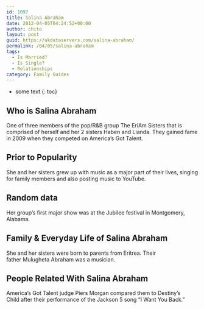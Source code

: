 ```yaml
---
id: 1097
title: Salina Abraham
date: 2012-04-05T04:24:52+00:00
author: chito
layout: post
guid: https://ukdataservers.com/salina-abraham/
permalink: /04/05/salina-abraham
tags:
  - Is Married?
  - Is Single?
  - Relationships
category: Family Guides
---
```


* some text
{: toc}
          
          
## Who is  Salina Abraham
                  
                  
                  
One of three members of the pop/R&B group The EriAm Sisters that is comprised of herself and her 2 sisters Haben and Lianda. They gained fame in 2009 when they competed on America&#8217;s Got Talent.
                  
                
                
                
## Prior to Popularity 
                  
                  
                  
She and her sisters grew up with music as a major part of their lives, singing for family members and also posting music to YouTube.
                  
                
                
                
## Random data 
                  
                  
                  
Her group&#8217;s first major show was at the Jubilee festival in Montgomery, Alabama.
                  
                
                
                
## Family & Everyday Life of Salina Abraham
                  
                  
                  
She and her sisters were born to parents from Eritrea. Their father Mulugheta Abraham was a musician.
                  
                
                
                
## People Related With  Salina Abraham
                  
                  
                  
America&#8217;s Got Talent judge Piers Morgan compared them to Destiny&#8217;s Child after their performance of the Jackson 5 song &#8220;I Want You Back.&#8221;
                  
                
              
            
          
          
          
    
    
  
